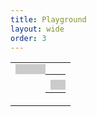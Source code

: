 ```yaml
---
title: Playground
layout: wide
order: 3
---
```

<style>
.row, .post, .post-content {
   height: 100%;
}

/* Table */

table {
  width: 100%;
  height: 100%;
  table-layout: fixed;
}

table td {
   width: 50%;
   vertical-align: top;
}

/* Editor */

#editor-wrapper, .console {
   outline: none;
   border: none;
   padding: 0.5rem;
   background: rgba(0,0,0,0.2);
   width: 100%;
   height: 100%;
   resize: none;
   font-family: monospace;
   font-size: 0.8rem;
   line-height: 1.4;
   white-space: pre;
}

#editor-wrapper {
   position: relative;
}

#editor {
   position: absolute;
   top: 0;
   right: 0;
   bottom: 0;
   left: 0;
   background: unset;
}

.ace_gutter {
   background: rgba(255,255,255,0.05) !important;
}

/* XML */

.ace_tag-open, .ace_tag-close, .ace_end-tag-open {
   color: var(--text-color) !important;
}

.ace_tag-name {
   color: #5a9cd8 !important;
}

.ace_attribute-name {
   color: #9fdcfe !important;
}

.ace_attribute-equals {
   color: #d4d4d4 !important;
}

.ace_attribute-value {
   color: #cd9177 !important;
}

/* JSON */

.ace_paren {
   color: #fdd601 !important;
}

.ace_identifier {
   color: #9fdcfe !important;
}

.ace_variable {
   color: #9fdcfe !important;
}

.ace_numeric {
   color: #b7cea5 !important;
}

.ace_string {
   color: #cd9177 !important;
}

.ace_boolean {
   color: #5a9cd8 !important;
}

/* Console */

.console {
   --system-red: rgb(255, 69, 58);
   --system-yellow: rgb(255, 214, 10);
   --system-blue: rgb(10, 132, 255);
   overflow: scroll;
}

span.info {
   color: var(--system-blue);
}

span.warning {
   color: var(--system-yellow);
}

span.error {
   color: var(--system-red);
}

/* Canvas */

.post x3d-canvas {
   width: 100%;
   height: 100%;
   aspect-ratio: unset;
}
</style>

<table>
   <tr>
      <td>
         <div id="editor-wrapper"><div id="editor"></div></div>
      </td>
      <td>
         <table>
            <tr>
               <td><x3d-canvas splashScreen="false"></x3d-canvas></td>
            </tr>
            <tr>
               <td><div class="console"></div></td>
            </tr>
         </table>
      </td>
   </tr>
</table>

<pre style="display:none">
Online X3D and VRML viewer.
<script>
(function ()
{
   function output (log, classes)
   {
      return function ()
      {
         log .apply (this, arguments)

         const
            text    = Array .prototype .slice .call (arguments) .join ("") + "\n",
            element = $("<span></span>") .addClass (classes) .text (text)

         $(".console") .append (element)
         element [0] .scrollIntoView (false)
      }
   }

   console .log     = output (console .log,     "log")
   console .info    = output (console .info,    "info")
   console .warning = output (console .warning, "warning")
   console .error   = output (console .error,   "error")
   console .debug   = output (console .debug,   "debug")
})()
</script>

<script src="https://create3000.github.io/code/x_ite/latest/x_ite.js"></script>
<script src="https://cdnjs.cloudflare.com/ajax/libs/ace/1.13.1/ace.min.js"></script>

<script>
ace .config .set ("basePath", "https://cdnjs.cloudflare.com/ajax/libs/ace/1.13.1/")

const editor = ace .edit ("editor")

editor .setTheme ("ace/theme/monokai")
editor .session .setOptions ({ tabSize: 2, useSoftTabs: true })

editor .getSession () .on ("change", async function ()
{
   const
      Browser = X3D .getBrowser (),
      text    = editor .getSession () .getValue (),
      url     = "data:," + text

   if (text .match (/<\w+/))
   {
      editor .session .setMode ("ace/mode/xml")
      editor .getSession () .setUseWorker (true)
   }
   else if (text .match (/\w+\s*\{/))
   {
      editor .session .setMode ("ace/mode/javascript")
      editor .getSession () .setUseWorker (false)
   }
   else if (text .match (/"\w+"\s*:\s*\{/))
   {
      editor .session .setMode ("ace/mode/json")
      editor .getSession () .setUseWorker (true)
   }

   if (Browser .getActiveViewpoint ())
   {
      const
         positionOffset    = Browser .getActiveViewpoint () ._positionOffset    .copy (),
         orientationOffset = Browser .getActiveViewpoint () ._orientationOffset .copy ()

      await Browser .loadURL (new X3D .MFString (url)) .catch (Function .prototype)

      Browser .getActiveViewpoint () ._positionOffset    = positionOffset
      Browser .getActiveViewpoint () ._orientationOffset = orientationOffset
   }
   else
   {
      await Browser .loadURL (new X3D .MFString (url)) .catch (Function .prototype)
   }
})

const box = `<X3D profile='Full' version='4.0'>
   <Scene>
      <Shape>
         <Appearance>
            <Material
               diffuseColor='0 0.5 1'></Material>
         </Appearance>
         <Box></Box>
      </Shape>
   </Scene>
</X3D>
`

editor .setValue (box .replace (/ {3}/g, "  "), -1)
editor .getSession () .setUndoManager (new ace .UndoManager ())
</script>
</pre>
